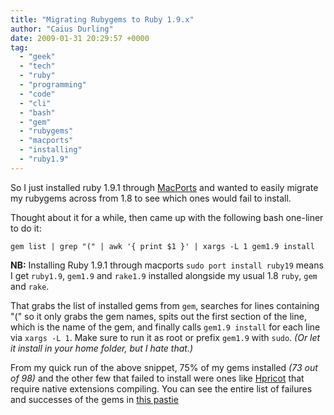 ```yaml
---
title: "Migrating Rubygems to Ruby 1.9.x"
author: "Caius Durling"
date: 2009-01-31 20:29:57 +0000
tag:
  - "geek"
  - "tech"
  - "ruby"
  - "programming"
  - "code"
  - "cli"
  - "bash"
  - "gem"
  - "rubygems"
  - "macports"
  - "installing"
  - "ruby1.9"
---
```


So I just installed ruby 1.9.1 through [MacPorts][] and wanted to easily migrate my rubygems across from 1.8 to see which ones would fail to install.

[MacPorts]: http://macports.org/

Thought about it for a while, then came up with the following bash one-liner to do it:

```shell
gem list | grep "(" | awk '{ print $1 }' | xargs -L 1 gem1.9 install
```

**NB:** Installing Ruby 1.9.1 through macports `sudo port install ruby19` means I get `ruby1.9`, `gem1.9` and `rake1.9` installed alongside my usual 1.8 `ruby`, `gem` and `rake`.

That grabs the list of installed gems from `gem`, searches for lines containing "(" so it only grabs the gem names, spits out the first section of the line, which is the name of the gem, and finally calls `gem1.9 install` for each line via `xargs -L 1`. Make sure to run it as root or prefix `gem1.9` with `sudo`. *(Or let it install in your home folder, but I hate that.)*

From my quick run of the above snippet, 75% of my gems installed *(73 out of 98)* and the other few that failed to install were ones like [Hpricot][] that require native extensions compiling. You can see the entire list of failures and successes of the gems in [this pastie][gemlist]

[Hpricot]: http://github.com/why/hpricot/tree/master
[gemlist]: http://pastie.textmate.org/pastes/376136
